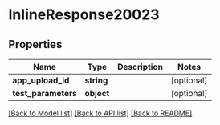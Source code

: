 # InlineResponse20023

## Properties
Name | Type | Description | Notes
------------ | ------------- | ------------- | -------------
**app_upload_id** | **string** |  | [optional] 
**test_parameters** | **object** |  | [optional] 

[[Back to Model list]](../README.md#documentation-for-models) [[Back to API list]](../README.md#documentation-for-api-endpoints) [[Back to README]](../README.md)


